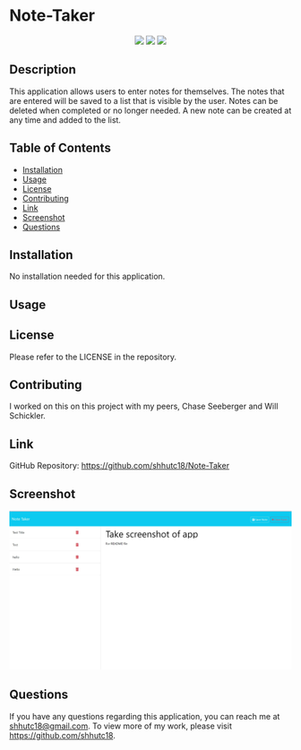 # Note-Taker

<p align="center">
    <img src="https://img.shields.io/badge/Javascript-yellow" />
    <img src="https://img.shields.io/badge/-Express.js-green" />
    <img src="https://img.shields.io/badge/-CSS-red" >
</p>

## Description

This application allows users to enter notes for themselves. The notes that are entered will be saved to a list that is visible by the user. Notes can be deleted when completed or no longer needed. A new note can be created at any time and added to the list.

## Table of Contents

- [Installation](#installation)
- [Usage](#usage)
- [License](#license)
- [Contributing](#contributing)
- [Link](#link)
- [Screenshot](#screenshot)
- [Questions](#questions)

## Installation

No installation needed for this application.

## Usage

<!-- To use this application, please use this link:  -->

## License

Please refer to the LICENSE in the repository.

## Contributing

I worked on this on this project with my peers, Chase Seeberger and Will Schickler.

## Link

GitHub Repository: https://github.com/shhutc18/Note-Taker
<!-- Deployed Application:  -->

## Screenshot 

<img src="./images/Note Taker Final.jpg">

## Questions

If you have any questions regarding this application, you can reach me at shhutc18@gmail.com. To view more of my work, please visit https://github.com/shhutc18.